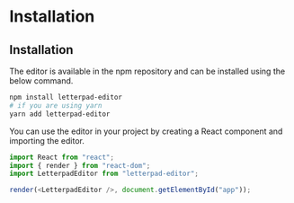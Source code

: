 # Installation

## Installation

The editor is available in the npm repository and can be installed using the below command.

```bash
npm install letterpad-editor
# if you are using yarn
yarn add letterpad-editor
```

You can use the editor in your project by creating a React component and importing the editor.

```javascript
import React from "react";
import { render } from "react-dom";
import LetterpadEditor from "letterpad-editor";

render(<LetterpadEditor />, document.getElementById("app"));
```

